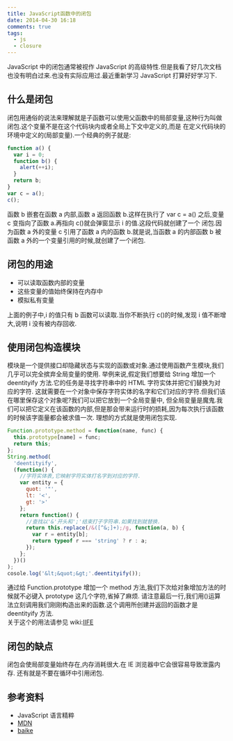 ```yaml
---
title: JavaScript函数中的闭包
date: 2014-04-30 16:18
comments: true
tags:
  - js
  - closure
---
```


JavaScript 中的闭包通常被视作 JavaScript 的高级特性.但是我看了好几次文档也没有明白过来.也没有实际应用过.最近重新学习 JavaScript
打算好好学习下.

## 什么是闭包

闭包用通俗的说法来理解就是子函数可以使用父函数中的局部变量,这种行为叫做闭包.这个变量不是在这个代码块内或者全局上下文中定义的,而是
在定义代码块的环境中定义的(局部变量).一个经典的例子就是:

```js
function a() {
  var i = 0;
  function b() {
    alert(++i);
  }
  return b;
}
var c = a();
c();
```

函数 b 嵌套在函数 a 内部,函数 a 返回函数 b.这样在执行了 var c = a() 之后,变量 c 变指向了函数 a.再指向 c()就会弹窗显示 i 的值.这段代码就创建了一个
闭包.因为函数 a 外的变量 c 引用了函数 a 内的函数 b.就是说,当函数 a 的内部函数 b 被函数 a 外的一个变量引用的时候,就创建了一个闭包.

## 闭包的用途

- 可以读取函数内部的变量
- 这些变量的值始终保持在内存中
- 模拟私有变量

上面的例子中,i 的值只有 b 函数可以读取.当你不断执行 c()的时候,发现 i 值不断增大,说明 i 没有被内存回收.

## 使用闭包构造模块

模块是一个提供接口却隐藏状态与实现的函数或对象.通过使用函数产生模块,我们几乎可以完全摈弃全局变量的使用.
举例来说,假定我们想要给 String 增加一个 deentityify 方法.它的任务是寻找字符串中的 HTML 字符实体并把它们替换为对应的字符.
这就需要在一个对象中保存字符实体的名字和它们对应的字符.但我们该在哪里保存这个对象呢?我们可以把它放到一个全局变量中,
但全局变量是魔鬼.我们可以把它定义在该函数的内部,但是那会带来运行时的损耗,因为每次执行该函数的时候该字面量都会被求值一次.
理想的方式就是使用闭包实现.

```js
Function.prototype.method = function(name, func) {
  this.prototype[name] = func;
  return this;
};
String.method(
  'deentityify',
  (function() {
    //字符实体表,它映射字符实体打名字到对应的字符.
    var entity = {
      quot: '"',
      lt: '<',
      gt: '>'
    };
    return function() {
      //查找以'&'开头和';'结束打子字符串.如果找到就替换.
      return this.replace(/&([^&;]+);/g, function(a, b) {
        var r = entity[b];
        return typeof r === 'string' ? r : a;
      });
    };
  })()
);
cosole.log('&lt;&quot;&gt;'.deentityify());
```

通过给 Function.prototype 增加一个 method 方法,我们下次给对象增加方法的时候就不必键入 prototype 这几个字符,省掉了麻烦.
请注意最后一行,我们用()运算法立刻调用我们刚刚构造出来的函数.这个调用所创建并返回的函数才是 deentityify 方法.  
关于这个的用法请参见 wiki:[IIFE](http://en.wikipedia.org/wiki/Immediately-invoked_function_expression)

## 闭包的缺点

闭包会使局部变量始终存在,内存消耗很大.在 IE 浏览器中它会很容易导致泄露内存.
还有就是不要在循环中引用闭包.

## 参考资料

- JavaScript 语言精粹
- [MDN](https://developer.mozilla.org/zh-CN/docs/JavaScript/Guide/Closures)
- [baike](http://baike.baidu.com/view/648413.htm)
